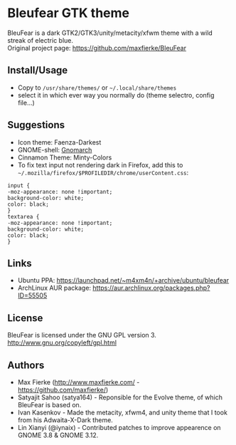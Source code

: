 # Bleufear GTK theme

BleuFear is a dark GTK2/GTK3/unity/metacity/xfwm theme with a wild streak of electric blue.  
Original project page: https://github.com/maxfierke/BleuFear

## Install/Usage
-   Copy to `/usr/share/themes/` or `~/.local/share/themes`
-   select it in which ever way you normally do (theme selectro, config file...)

## Suggestions
-   Icon theme: Faenza-Darkest
-   GNOME-shell: [Gnomarch](http://alucryd.deviantart.com/art/Gnome-Shell-GnomArch-245249611)
-   Cinnamon Theme: Minty-Colors
-   To fix text input not rendering dark in Firefox, add this to `~/.mozilla/firefox/$PROFILEDIR/chrome/userContent.css`:

```
input {
-moz-appearance: none !important;
background-color: white;
color: black;
}
textarea {
-moz-appearance: none !important;
background-color: white;
color: black;
}
```

## Links
 * Ubuntu PPA: https://launchpad.net/~m4xm4n/+archive/ubuntu/bleufear
 * ArchLinux AUR package: https://aur.archlinux.org/packages.php?ID=55505


## License
BleuFear is licensed under the GNU GPL version 3.
<http://www.gnu.org/copyleft/gpl.html>

## Authors
* Max Fierke (http://www.maxfierke.com/ - https://github.com/maxfierke/)
* Satyajit Sahoo (satya164) - Reponsible for the Evolve theme, of which BleuFear is based on.
* Ivan Kasenkov - Made the metacity, xfwm4, and unity theme that I took from his Adwaita-X-Dark theme.
* Lin Xianyi (@iynaix) - Contributed patches to improve appearence on GNOME 3.8 & GNOME 3.12.
